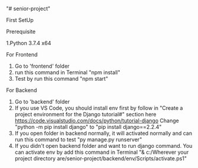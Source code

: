 "# senior-project"

First SetUp

Prerequisite

1.Python 3.7.4 x64

For Frontend
1. Go to 'frontend' folder
2. run this command in Terminal "npm install"
3. Test by run this command "npm start"

For Backend
1. Go to 'backend' folder
2. If you use VS Code, you should install env first by follow in 
"Create a project environment for the Django tutorial#" 
section here https://code.visualstudio.com/docs/python/tutorial-django
Change "python -m pip install django" to "pip install django==2.2.4"
3. If you open folder in backend normally, it will activated normally and can run this command to test "py manage.py runserver"
4. If you didn't open backend folder and want to run django command. You can activate env by add this command in Terminal
"& c:/Wherever your project directory are/senior-project/backend/env/Scripts/activate.ps1"

